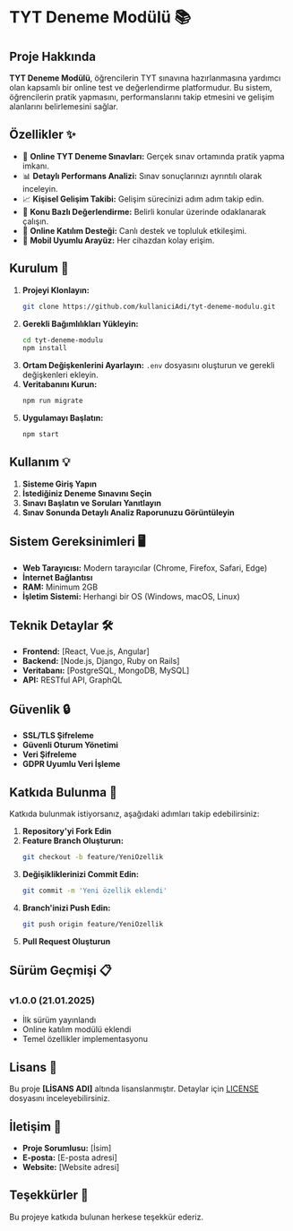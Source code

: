 # TYT Deneme Modülü 📚

## Proje Hakkında
**TYT Deneme Modülü**, öğrencilerin TYT sınavına hazırlanmasına yardımcı olan kapsamlı bir online test ve değerlendirme platformudur. Bu sistem, öğrencilerin pratik yapmasını, performanslarını takip etmesini ve gelişim alanlarını belirlemesini sağlar.

## Özellikler ✨
- 📝 **Online TYT Deneme Sınavları:** Gerçek sınav ortamında pratik yapma imkanı.
- 📊 **Detaylı Performans Analizi:** Sınav sonuçlarınızı ayrıntılı olarak inceleyin.
- 📈 **Kişisel Gelişim Takibi:** Gelişim sürecinizi adım adım takip edin.
- 🎯 **Konu Bazlı Değerlendirme:** Belirli konular üzerinde odaklanarak çalışın.
- 👥 **Online Katılım Desteği:** Canlı destek ve topluluk etkileşimi.
- 📱 **Mobil Uyumlu Arayüz:** Her cihazdan kolay erişim.

## Kurulum 🚀
1. **Projeyi Klonlayın:**
    ```bash
    git clone https://github.com/kullaniciAdi/tyt-deneme-modulu.git
    ```
2. **Gerekli Bağımlılıkları Yükleyin:**
    ```bash
    cd tyt-deneme-modulu
    npm install
    ```
3. **Ortam Değişkenlerini Ayarlayın:**
    `.env` dosyasını oluşturun ve gerekli değişkenleri ekleyin.
4. **Veritabanını Kurun:**
    ```bash
    npm run migrate
    ```
5. **Uygulamayı Başlatın:**
    ```bash
    npm start
    ```

## Kullanım 💡
1. **Sisteme Giriş Yapın**
2. **İstediğiniz Deneme Sınavını Seçin**
3. **Sınavı Başlatın ve Soruları Yanıtlayın**
4. **Sınav Sonunda Detaylı Analiz Raporunuzu Görüntüleyin**

## Sistem Gereksinimleri 🖥️
- **Web Tarayıcısı:** Modern tarayıcılar (Chrome, Firefox, Safari, Edge)
- **İnternet Bağlantısı**
- **RAM:** Minimum 2GB
- **İşletim Sistemi:** Herhangi bir OS (Windows, macOS, Linux)

## Teknik Detaylar 🛠️
- **Frontend:** [React, Vue.js, Angular]
- **Backend:** [Node.js, Django, Ruby on Rails]
- **Veritabanı:** [PostgreSQL, MongoDB, MySQL]
- **API:** RESTful API, GraphQL

## Güvenlik 🔒
- **SSL/TLS Şifreleme**
- **Güvenli Oturum Yönetimi**
- **Veri Şifreleme**
- **GDPR Uyumlu Veri İşleme**

## Katkıda Bulunma 🤝
Katkıda bulunmak istiyorsanız, aşağıdaki adımları takip edebilirsiniz:
1. **Repository'yi Fork Edin**
2. **Feature Branch Oluşturun:**
    ```bash
    git checkout -b feature/YeniOzellik
    ```
3. **Değişikliklerinizi Commit Edin:**
    ```bash
    git commit -m 'Yeni özellik eklendi'
    ```
4. **Branch'inizi Push Edin:**
    ```bash
    git push origin feature/YeniOzellik
    ```
5. **Pull Request Oluşturun**

## Sürüm Geçmişi 📋
### v1.0.0 (21.01.2025)
- İlk sürüm yayınlandı
- Online katılım modülü eklendi
- Temel özellikler implementasyonu

## Lisans 📄
Bu proje **[LİSANS ADI]** altında lisanslanmıştır. Detaylar için [LICENSE](LICENSE) dosyasını inceleyebilirsiniz.

## İletişim 📧
- **Proje Sorumlusu:** [İsim]
- **E-posta:** [E-posta adresi]
- **Website:** [Website adresi]

## Teşekkürler 💖
Bu projeye katkıda bulunan herkese teşekkür ederiz.

